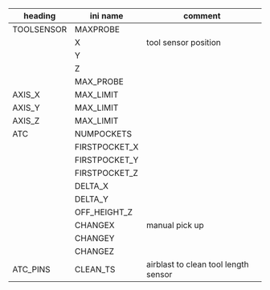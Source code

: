| heading| ini name| comment|
| -----------------------|--------------------------------|---------------------------|
|TOOLSENSOR|MAXPROBE||
||X|tool sensor position|
||Y||
||Z||
||MAX_PROBE||
|AXIS_X|MAX_LIMIT||
|AXIS_Y|MAX_LIMIT||
|AXIS_Z|MAX_LIMIT||
|ATC|NUMPOCKETS||
||FIRSTPOCKET_X||
||FIRSTPOCKET_Y||
||FIRSTPOCKET_Z||
||DELTA_X||
||DELTA_Y||
||OFF_HEIGHT_Z||
||CHANGEX|manual pick up|
||CHANGEY||
||CHANGEZ||
|ATC_PINS|CLEAN_TS|airblast to clean tool length sensor|
